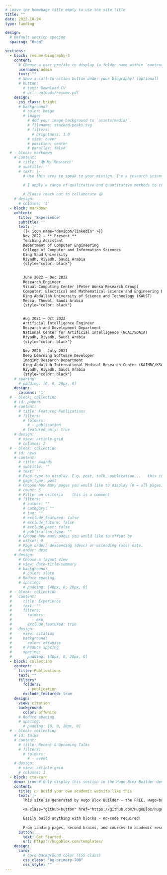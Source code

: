 ```yaml
---
# Leave the homepage title empty to use the site title
title: ""
date: 2022-10-24
type: landing

design:
  # Default section spacing
  spacing: "6rem"

sections:
  - block: resume-biography-3
    content:
      # Choose a user profile to display (a folder name within `content/authors/`)
      username: admin
      text: ""
      # Show a call-to-action button under your biography? (optional)
      # button:
        # text: Download CV
        # url: uploads/resume.pdf
    design:
      css_class: bright
      # background:
        # color: beige
        # image:
          # Add your image background to `assets/media/`.
          # filename: stacked-peaks.svg
          # filters:
            # brightness: 1.0
          # size: cover
          # position: center
          # parallax: false
  # - block: markdown
    # content:
      # title: '📚 My Research'
      # subtitle: ''
      # text: |-
        # Use this area to speak to your mission. I'm a research scientist in the Moonshot team at DeepMind. I blog about machine learning, deep learning, and moonshots.

        # I apply a range of qualitative and quantitative methods to comprehensively investigate the role of science and technology in the economy.
        
        # Please reach out to collaborate 😃
    # design:
      # columns: '1'
  - block: markdown
    content:
      title: 'Experience'
      subtitle: ''
      text: |-
        {{< icon name="devicon/linkedin" >}}  
        Nov 2022 – **_Present_**  
        Teaching Assistant  
        Department of Computer Engineering  
        College of Computer and Information Sciences  
        King Saud University  
        Riyadh, Riyadh, Saudi Arabia
        {style="color: black"}   

        
        June 2022 – Dec 2022  
        Research Engineer  
        Visual Computing Center (Peter Wonka Research Group)  
        Computer, Electrical and Mathematical Science and Engineering Division  
        King Abdullah University of Science and Technology (KAUST)  
        Mecca, Thuwal, Saudi Arabia  
        {style="color: black"}


        Aug 2021 – Oct 2022  
        Artificial Intelligence Engineer  
        Research and Development Department  
        National Center for Artificial Intelligence (NCAI/SDAIA)  
        Riyadh, Riyadh, Saudi Arabia  
        {style="color: black"}  
        
        Nov 2020 – July 2021  
        Deep Learning Software Developer  
        Imaging Research Department  
        King Abdullah International Medical Research Center (KAIMRC/KSAU-HS)  
        Riyadh, Riyadh, Saudi Arabia  
        {style="color: black"}
    # spacing: 
      # padding: [0, 0, 20px, 0]
    design:
      columns: '1'
  # - block: collection
    # id: papers
    # content:
      # title: Featured Publications
      # filters:
        # folders:
          # - publication
        # featured_only: true
    # design:
      # view: article-grid
      # columns: 2
  # - block: collection
    # id: news
    # content:
      # title: Awards
      # subtitle: ''
      # text: ''
      # Page type to display. E.g. post, talk, publication...   this is a comment 
      # page_type: post
      # Choose how many pages you would like to display (0 = all pages)
      # count: 5
      # Filter on criteria    this is a comment
      # filters:
        # author: ""
        # category: ""
        # tag: ""
        # exclude_featured: false
        # exclude_future: false
        # exclude_past: false
        # publication_type: ""
      # Choose how many pages you would like to offset by    
      # offset: 0
      # Page order: descending (desc) or ascending (asc) date.    
      # order: desc
    # design:
      # Choose a layout view
      # view: date-title-summary
      # background: 
        # color: slate
      # Reduce spacing
      # spacing: 
        # padding: [40px, 0, 20px, 0]
  # - block: collection
  #   content:
  #     title: Experience
  #     text: ""
  #     filters:
  #       folders:
  #         - exp
  #       exclude_featured: true
  #   design:
  #     view: citation
  #     background:
  #       color: offwhite
  #     # Reduce spacing
  #     spacing: 
  #       padding: [40px, 0, 20px, 0]
  - block: collection
    content:
      title: Publications
      text: ""
      filters:
        folders:
          - publication
        exclude_featured: true
    design:
      view: citation
      background:
        color: offwhite
      # Reduce spacing
      # spacing: 
        # padding: [0, 0, 20px, 0]
  # - block: collection
    # id: talks
    # content:
      # title: Recent & Upcoming Talks
      # filters:
        # folders:
          # - event
    # design:
      # view: article-grid
      # columns: 1
  - block: cta-card
    demo: true # Only display this section in the Hugo Blox Builder demo site
    content:
      title: 👉 Build your own academic website like this
      text: |-
        This site is generated by Hugo Blox Builder - the FREE, Hugo-based open source website builder trusted by 250,000+ academics like you.

        <a class="github-button" href="https://github.com/HugoBlox/hugo-blox-builder" data-color-scheme="no-preference: light; light: light; dark: dark;" data-icon="octicon-star" data-size="large" data-show-count="true" aria-label="Star HugoBlox/hugo-blox-builder on GitHub">Star</a>

        Easily build anything with blocks - no-code required!
        
        From landing pages, second brains, and courses to academic resumés, conferences, and tech blogs.
      button:
        text: Get Started
        url: https://hugoblox.com/templates/
    design:
      card:
        # Card background color (CSS class)
        css_class: "bg-primary-700"
        css_style: ""
---
```

